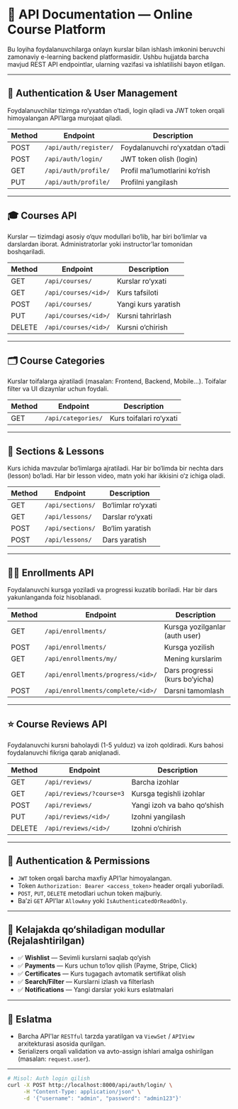 # 📘 API Documentation — Online Course Platform

Bu loyiha foydalanuvchilarga onlayn kurslar bilan ishlash imkonini beruvchi zamonaviy e-learning backend platformasidir. Ushbu hujjatda barcha mavjud REST API endpointlar, ularning vazifasi va ishlatilishi bayon etilgan.

---

## 🔐 Authentication & User Management

Foydalanuvchilar tizimga ro‘yxatdan o‘tadi, login qiladi va JWT token orqali himoyalangan API’larga murojaat qiladi.

| Method | Endpoint             | Description                         |
|--------|----------------------|-------------------------------------|
| POST   | `/api/auth/register/` | Foydalanuvchi ro‘yxatdan o‘tadi     |
| POST   | `/api/auth/login/`    | JWT token olish (login)             |
| GET    | `/api/auth/profile/`  | Profil ma’lumotlarini ko‘rish       |
| PUT    | `/api/auth/profile/`  | Profilni yangilash                  |

---

## 🎓 Courses API

Kurslar — tizimdagi asosiy o‘quv modullari bo‘lib, har biri bo‘limlar va darslardan iborat. Administratorlar yoki instructor’lar tomonidan boshqariladi.

| Method | Endpoint              | Description                                |
|--------|-----------------------|--------------------------------------------|
| GET    | `/api/courses/`       | Kurslar ro‘yxati                           |
| GET    | `/api/courses/<id>/`  | Kurs tafsiloti                             |
| POST   | `/api/courses/`       | Yangi kurs yaratish                        |
| PUT    | `/api/courses/<id>/`  | Kursni tahrirlash                          |
| DELETE | `/api/courses/<id>/`  | Kursni o‘chirish                           |

---

## 🗂️ Course Categories

Kurslar toifalarga ajratiladi (masalan: Frontend, Backend, Mobile...). Toifalar filter va UI dizaynlar uchun foydali.

| Method | Endpoint            | Description                  |
|--------|---------------------|------------------------------|
| GET    | `/api/categories/`  | Kurs toifalari ro‘yxati      |

---

## 🧩 Sections & Lessons

Kurs ichida mavzular bo‘limlarga ajratiladi. Har bir bo‘limda bir nechta dars (lesson) bo‘ladi. Har bir lesson video, matn yoki har ikkisini o‘z ichiga oladi.

| Method | Endpoint          | Description                         |
|--------|-------------------|-------------------------------------|
| GET    | `/api/sections/`  | Bo‘limlar ro‘yxati                  |
| GET    | `/api/lessons/`   | Darslar ro‘yxati                    |
| POST   | `/api/sections/`  | Bo‘lim yaratish                     |
| POST   | `/api/lessons/`   | Dars yaratish                       |

---

## 🧑‍🎓 Enrollments API

Foydalanuvchi kursga yoziladi va progressi kuzatib boriladi. Har bir dars yakunlanganda foiz hisoblanadi.

| Method | Endpoint                           | Description                                  |
|--------|------------------------------------|----------------------------------------------|
| GET    | `/api/enrollments/`                | Kursga yozilganlar (auth user)               |
| POST   | `/api/enrollments/`                | Kursga yozilish                              |
| GET    | `/api/enrollments/my/`             | Mening kurslarim                             |
| GET    | `/api/enrollments/progress/<id>/`  | Dars progressi (kurs bo‘yicha)               |
| POST   | `/api/enrollments/complete/<id>/`  | Darsni tamomlash                             |

---

## ⭐ Course Reviews API

Foydalanuvchi kursni baholaydi (1-5 yulduz) va izoh qoldiradi. Kurs bahosi foydalanuvchi fikriga qarab aniqlanadi.

| Method | Endpoint                | Description                                 |
|--------|-------------------------|---------------------------------------------|
| GET    | `/api/reviews/`         | Barcha izohlar                              |
| GET    | `/api/reviews/?course=3`| Kursga tegishli izohlar                     |
| POST   | `/api/reviews/`         | Yangi izoh va baho qo‘shish                 |
| PUT    | `/api/reviews/<id>/`    | Izohni yangilash                            |
| DELETE | `/api/reviews/<id>/`    | Izohni o‘chirish                            |

---

## 🔐 Authentication & Permissions

- `JWT` token orqali barcha maxfiy API’lar himoyalangan.
- Token `Authorization: Bearer <access_token>` header orqali yuboriladi.
- `POST`, `PUT`, `DELETE` metodlari uchun token majburiy.
- Ba’zi `GET` API’lar `AllowAny` yoki `IsAuthenticatedOrReadOnly`.

---

## 🚀 Kelajakda qo‘shiladigan modullar (Rejalashtirilgan)

- ✅ **Wishlist** — Sevimli kurslarni saqlab qo‘yish
- ✅ **Payments** — Kurs uchun to‘lov qilish (Payme, Stripe, Click)
- ✅ **Certificates** — Kurs tugagach avtomatik sertifikat olish
- ✅ **Search/Filter** — Kurslarni izlash va filterlash
- ✅ **Notifications** — Yangi darslar yoki kurs eslatmalari

---

## 📎 Eslatma

- Barcha API'lar `RESTful` tarzda yaratilgan va `ViewSet` / `APIView` arxitekturasi asosida qurilgan.
- Serializers orqali validation va avto-assign ishlari amalga oshirilgan (masalan: `request.user`).

---

```bash
# Misol: Auth login qilish
curl -X POST http://localhost:8000/api/auth/login/ \
     -H "Content-Type: application/json" \
     -d '{"username": "admin", "password": "admin123"}'
